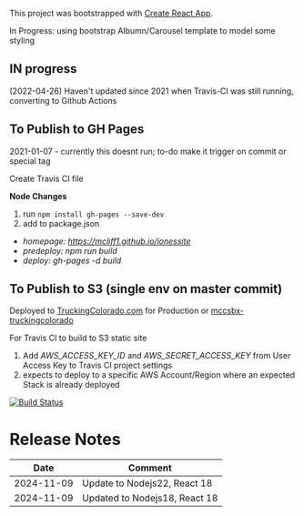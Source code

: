 This project was bootstrapped with [Create React App](https://github.com/facebook/create-react-app).


In Progress: using bootstrap Albumn/Carousel template to model some styling

## IN progress
(2022-04-26) Haven't updated since 2021 when Travis-CI was still running, converting to Github Actions


## To Publish to GH Pages

2021-01-07 - currently this doesnt run;  to-do make it trigger on commit or special tag

Create Travis CI file

**Node Changes**
1. run `npm install gh-pages --save-dev`
1. add to package.json
  - *homepage: https://mcliff1.github.io/jonessite*
  - *predeploy: npm run build*
  - *deploy: gh-pages -d build*

## To Publish to S3 (single env on master commit)

Deployed to [TruckingColorado.com](https://www.truckingcolorado.com/) for Production or [mccsbx-truckingcolorado](https://truckingcolorado.mattcliff.net/)

For Travis CI to build to S3 static site
1. Add *AWS_ACCESS_KEY_ID* and *AWS_SECRET_ACCESS_KEY* from User Access Key to Travis CI project settings
2. expects to deploy to a specific AWS Account/Region where an expected Stack is already deployed


[![Build Status](https://travis-ci.org/mcliff1/jonessite.svg?branch=master)](https://travis-ci.org/mcliff1/jonessite)


# Release Notes

Date | Comment
---|---
2024-11-09|Update to Nodejs22, React 18
2024-11-09|Updated to Nodejs18, React 18